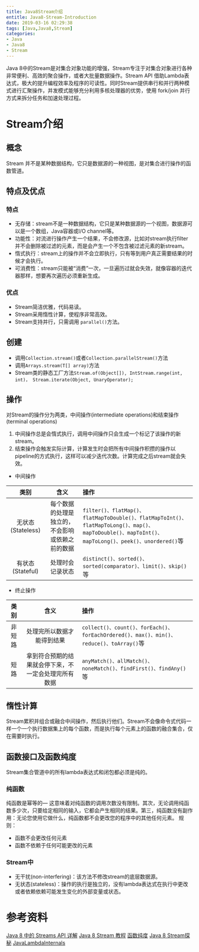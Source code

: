 ```yaml
---
title: Java8Stream介绍
entitle: Java8-Stream-Introduction
date: 2019-03-16 02:29:38
tags: [Java,Java8,Stream]
categories:
- Java
- Java8
- Stream
---
```


Java 8中的Stream是对集合对象功能的增强，Stream专注于对集合对象进行各种非常便利、高效的聚合操作，或者大批量数据操作。Stream API 借助Lambda表达式，极大的提升编程效率及程序的可读性。同时Stream提供串行和并行两种模式进行汇聚操作，并发模式能够充分利用多核处理器的优势，使用 fork/join 并行方式来拆分任务和加速处理过程。
<!--more-->
# Stream介绍

## 概念
Stream 并不是某种数据结构，它只是数据源的一种视图，是对集合进行操作的函数管道。

## 特点及优点

### 特点
* 无存储：stream不是一种数据结构，它只是某种数据源的一个视图，数据源可以是一个数组，Java容器或I/O channel等。
* 功能性：对流进行操作产生一个结果，不会修改源，比如对stream执行filter并不会删除被过滤的元素，而是会产生一个不包含被过滤元素的新stream。
* 惰式执行：stream上的操作并不会立即执行，只有等到用户真正需要结果的时候才会执行。
* 可消费性：stream只能被“消费”一次，一旦遍历过就会失效，就像容器的迭代器那样，想要再次遍历必须重新生成。

### 优点
* Stream简洁优雅，代码易读。
* Stream采用惰性计算，使程序非常高效。
* Stream支持并行，只需调用 `parallel()`方法。

## 创建
* 调用`Collection.stream()`或者`Collection.parallelStream()`方法
* 调用`Arrays.stream(T[] array)`方法
* Stream类的静态工厂方法`Stream.of(Object[]), IntStream.range(int, int)， Stream.iterate(Object, UnaryOperator);`

## 操作
对Stream的操作分为两类，中间操作(intermediate operations)和结束操作(terminal operations)
1. 中间操作总是会惰式执行，调用中间操作只会生成一个标记了该操作的新stream。
2. 结束操作会触发实际计算，计算发生时会把所有中间操作积攒的操作以pipeline的方式执行，这样可以减少迭代次数。计算完成之后stream就会失效。

* 中间操作

类别|含义|操作
:-:|:-:|:-
无状态(Stateless)|每个数据的处理是独立的，不会影响或依赖之前的数据|`filter()、flatMap()、flatMapToDouble()、flatMapToInt()、flatMapToLong()、map()、mapToDouble()、mapToInt()、mapToLong()、peek()、unordered()`等
有状态(Stateful)|处理时会记录状态|`distinct()、sorted()、sorted(comparator)、limit()、skip()` 等

* 终止操作

类别|含义|操作
:-:|:-:|:-
非短路|处理完所以数据才能得到结果|`collect()、count()、forEach()、forEachOrdered()、max()、min()、reduce()、toArray()`等
短路|拿到符合预期的结果就会停下来，不一定会处理完所有数据|`anyMatch()、allMatch()、noneMatch()、findFirst()、findAny() `等

## 惰性计算

Stream累积并组合或融合中间操作，然后执行他们。Stream不会像命令式代码一样一个一个执行数据集上的每个函数，而是执行每个元素上的函数的融合集合，仅在需要时执行。

## 函数接口及函数纯度

Stream集合管道中的所有lambda表达式和闭包都必须是纯的。

### 纯函数

纯函数是幂等的— 这意味着对纯函数的调用次数没有限制。其次，无论调用纯函数多少次，只要给定相同的输入，它都会产生相同的结果。第三，纯函数没有副作用：无论您使用它做什么，纯函数都不会更改您的程序中的其他任何元素。
规则：
* 函数不会更改任何元素
* 函数不依赖于任何可能更改的元素

### Stream中

* 无干扰(non-interfering)：该方法不修改stream的底层数据源。
* 无状态(stateless)：操作的执行是独立的，没有lambda表达式在执行中更改或者依赖依赖可能发生变化的外部变量或状态。

# 参考资料
[Java 8 中的 Streams API 详解](https://www.ibm.com/developerworks/cn/java/j-lo-java8streamapi/)
[Java 8 Stream 教程](https://www.jianshu.com/p/0c07597d8311)
[函数纯度](https://www.ibm.com/developerworks/cn/java/j-java8idioms11/index.html)
[Java 8 Stream探秘](https://colobu.com/2014/11/18/Java-8-Stream/)
[JavaLambdaInternals](https://github.com/CarpenterLee/JavaLambdaInternals)
